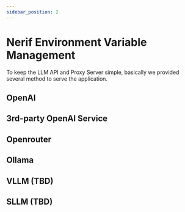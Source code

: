 ```yaml
---
sidebar_position: 2
---
```


# Nerif Environment Variable Management

To keep the LLM API and Proxy Server simple, basically we provided several method to serve the application.

## OpenAI

## 3rd-party OpenAI Service

## Openrouter

## Ollama

## VLLM (TBD)

## SLLM (TBD)